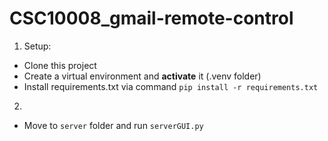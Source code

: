 # CSC10008_gmail-remote-control

1. Setup:
- Clone this project
- Create a virtual environment and **activate** it (.venv folder)
- Install requirements.txt via command `pip install -r requirements.txt` 
2. 
- Move to `server` folder and run `serverGUI.py`